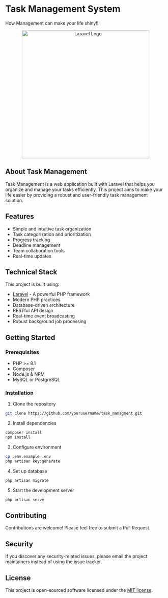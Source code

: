 # Task Management System

How Management can make your life shiny!!

<p align="center"><a href="https://laravel.com" target="_blank"><img src="https://raw.githubusercontent.com/laravel/art/master/logo-lockup/5%20SVG/2%20CMYK/1%20Full%20Color/laravel-logolockup-cmyk-red.svg" width="400" alt="Laravel Logo"></a></p>

## About Task Management

Task Management is a web application built with Laravel that helps you organize and manage your tasks efficiently. This project aims to make your life easier by providing a robust and user-friendly task management solution.

## Features

- Simple and intuitive task organization
- Task categorization and prioritization
- Progress tracking
- Deadline management
- Team collaboration tools
- Real-time updates

## Technical Stack

This project is built using:

- [Laravel](https://laravel.com) - A powerful PHP framework
- Modern PHP practices
- Database-driven architecture
- RESTful API design
- Real-time event broadcasting
- Robust background job processing

## Getting Started

### Prerequisites

- PHP >= 8.1
- Composer
- Node.js & NPM
- MySQL or PostgreSQL

### Installation

1. Clone the repository
```bash
git clone https://github.com/yourusername/task_managment.git
```

2. Install dependencies
```bash
composer install
npm install
```

3. Configure environment
```bash
cp .env.example .env
php artisan key:generate
```

4. Set up database
```bash
php artisan migrate
```

5. Start the development server
```bash
php artisan serve
```

## Contributing

Contributions are welcome! Please feel free to submit a Pull Request.

## Security

If you discover any security-related issues, please email the project maintainers instead of using the issue tracker.

## License

This project is open-sourced software licensed under the [MIT license](https://opensource.org/licenses/MIT).
